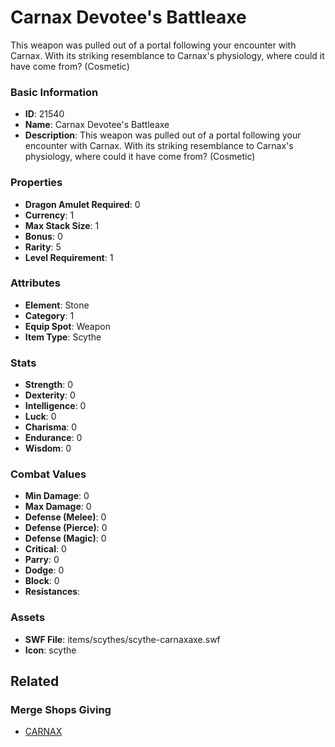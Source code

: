 # Carnax Devotee's Battleaxe

This weapon was pulled out of a portal following your encounter with Carnax. With its striking resemblance to Carnax's physiology, where could it have come from? (Cosmetic)

### Basic Information

- **ID**: 21540
- **Name**: Carnax Devotee&#039;s Battleaxe
- **Description**: This weapon was pulled out of a portal following your encounter with Carnax. With its striking resemblance to Carnax&#039;s physiology, where could it have come from? (Cosmetic)

### Properties

- **Dragon Amulet Required**: 0
- **Currency**: 1
- **Max Stack Size**: 1
- **Bonus**: 0
- **Rarity**: 5
- **Level Requirement**: 1

### Attributes

- **Element**: Stone
- **Category**: 1
- **Equip Spot**: Weapon
- **Item Type**: Scythe

### Stats

- **Strength**: 0
- **Dexterity**: 0
- **Intelligence**: 0
- **Luck**: 0
- **Charisma**: 0
- **Endurance**: 0
- **Wisdom**: 0

### Combat Values

- **Min Damage**: 0
- **Max Damage**: 0
- **Defense (Melee)**: 0
- **Defense (Pierce)**: 0
- **Defense (Magic)**: 0
- **Critical**: 0
- **Parry**: 0
- **Dodge**: 0
- **Block**: 0
- **Resistances**: 

### Assets

- **SWF File**: items/scythes/scythe-carnaxaxe.swf
- **Icon**: scythe

## Related

### Merge Shops Giving

- [CARNAX](../merge-shops/392-carnax.md)

